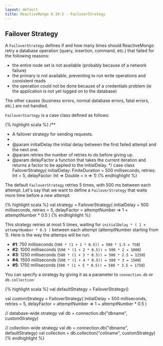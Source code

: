 ```yaml
---
layout: default
title: ReactiveMongo 0.10.5 - FailoverStrategy
---
```


## Failover Strategy

A `FailoverStrategy` defines if and how many times should ReactiveMongo retry a database operation (query, insertion, command, etc.) that failed for the following reasons:

- the entire node set is not available (probably because of a network failure)
- the primary is not available, preventing to run write operations and consistent reads
- the operation could not be done because of a credentials problem (ie the application is not yet logged on to the database)

The other causes (business errors, normal database errors, fatal errors, etc.) are not handled.

`FailoverStartegy` is a case class defined as follows:

{% highlight scala %}
/**
 * A failover strategy for sending requests.
 *
 * @param initialDelay the initial delay between the first failed attempt and the next one.
 * @param retries the number of retries to do before giving up.
 * @param delayFactor a function that takes the current iteration and returns a factor to be applied to the initialDelay.
 */
case class FailoverStrategy(
  initialDelay: FiniteDuration = 500 milliseconds,
  retries: Int = 5,
  delayFactor: Int => Double = n => 1)
{% endhighlight %}

The default `FailoverStrategy` retries 5 times, with 500 ms between each attempt. Let's say that we want to define a `FailoverStrategy` that waits more time before a new attempt:

{% highlight scala %}
val strategy =
  FailoverStrategy(
    initialDelay = 500 milliseconds,
    retries = 5,
    delayFactor =
      attemptNumber => 1 + attemptNumber * 0.5
  )
{% endhighlight %}

This strategy retries at most 5 times, waiting for `initialDelay * ( 1 + attemptNumber * 0.5 )` between each attempt (attemptNumber starting from 1). Here is the way the attemps will be run:

- __#1__: 750 milliseconds (`500 * (1 + 1 * 0.5)) = 500 * 1.5 = 750`)
- __#2__: 1000 milliseconds (`500 * (1 + 2 * 0.5)) = 500 * 2 = 1000`)
- __#3__: 1250 milliseconds (`500 * (1 + 3 * 0.5)) = 500 * 2.5 = 1250`)
- __#4__: 1500 milliseconds (`500 * (1 + 4 * 0.5)) = 500 * 3 = 1500`)
- __#5__: 1750 milliseconds (`500 * (1 + 5 * 0.5)) = 500 * 3.5 = 1750`)

You can specify a strategy by giving it as a parameter to `connection.db` or `db.collection`:

{% highlight scala %}
val defaultStrategy = FailoverStrategy()

val customStrategy =
  FailoverStrategy(
    initialDelay = 500 milliseconds,
    retries = 5,
    delayFactor =
      attemptNumber => 1 + attemptNumber * 0.5
  )

// database-wide strategy
val db = connection.db("dbname", customStrategy)

// collection-wide strategy
val db = connection.db("dbname", defaultStrategy)
val collection = db.collection("collname", customStrategy)
{% endhighlight %}
